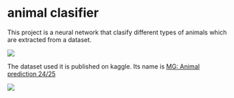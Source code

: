 # animal clasifier

This project is a neural network that clasify different types of animals which are extracted from a dataset.

![](https://t4.ftcdn.net/jpg/01/58/67/89/360_F_158678954_qjmDZePFwUQvbWDXvsbkFXbgPVWsJRs0.jpg)

The dataset used it is published on kaggle. Its name is [MG: Animal prediction 24/25](https://www.kaggle.com/competitions/mg-animal-prediction-24-25)

![](https://cdn.hashnode.com/res/hashnode/image/upload/v1622730874517/3g7G6Hv-W.jpeg)